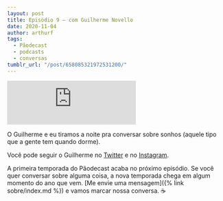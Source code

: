 ```yaml
---
layout: post
title: Episódio 9 – com Guilherme Novello
date: 2020-11-04
author: arthurf
tags:
  - Pãodecast
  - podcasts
  - conversas
tumblr_url: "/post/658085321972531200/"
---
```


<iframe src="https://anchor.fm/paomortadela/embed/episodes/Guilherme-Novello-em015m" height="102px" class="full-width" frameborder="0" scrolling="no"></iframe>

O Guilherme e eu tiramos a noite pra conversar sobre sonhos (aquele tipo que a gente tem quando dorme).

Você pode seguir o Guilherme no [Twitter](https://twitter.com/novellogg) e no [Instagram](https://www.instagram.com/novellog_).

A primeira temporada do Pãodecast acaba no próximo episódio. Se você quer conversar sobre alguma coisa, a nova temporada chega em algum momento do ano que vem. [Me envie uma mensagem]({% link sobre/index.md %}) e vamos marcar nossa conversa. ☕️
